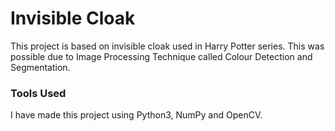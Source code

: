 # Invisible Cloak

This project is based on invisible cloak used in Harry Potter series. This was possible due to Image Processing Technique called Colour Detection and Segmentation.

### Tools Used

I have made this project using Python3, NumPy and OpenCV.
